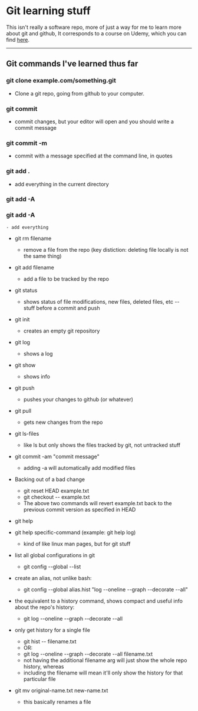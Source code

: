 # Git learning stuff

This isn't really a software repo, more of just a way for me to learn more about git and github, It corresponds to a course on Udemy, which you can find [here](https://www.udemy.com/github-ultimate/).

---

## Git commands I've learned thus far

### **git clone example.com/something.git**

- Clone a git repo, going from github to your computer. 

### **git commit**

- commit changes, but your editor will open and you should write a commit message

### **git commit -m**

- commit with a message specified at the command line, in quotes

### **git add .**

- add everything in the current directory


### **git add -A**

### git add -A

	- add everything
- git rm filename
	- remove a file from the repo (key distiction: deleting file locally is not the same thing)
- git add filename
	- add a file to be tracked by the repo
- git status
	- shows status of file modifications, new files, deleted files, etc -- stuff before a commit and push
- git init
	- creates an empty git repository
- git log
	- shows a log
- git show
	- shows info
- git push
	- pushes your changes to github (or whatever)
- git pull
	- gets new changes from the repo
- git ls-files
	- like ls but only shows the files tracked by git, not untracked stuff
- git commit -am "commit message"
	- adding -a will automatically add modified files
- Backing out of a bad change
	- git reset HEAD example.txt
	- git checkout -- example.txt
	- The above two commands will revert example.txt back to the previous commit version as specified in HEAD
- git help 
- git help specific-command (example: git help log)
	- kind of like linux man pages, but for git stuff

- list all global configurations in git
	- git config --global --list
- create an alias, not unlike bash:
	- git config --global alias.hist "log --oneline --graph --decorate --all"
- the equivalent to a history command, shows compact and useful info about the repo's history:
	- git log --oneline --graph --decorate --all
- only get history for a single file
	- git hist -- filename.txt
	- OR:
	- git log --oneline --graph --decorate --all filename.txt
	- not having the additional filename arg will just show the whole repo history, whereas
	- including the filename will mean it'll only show the history for that particular file
- git mv original-name.txt new-name.txt
	- this basically renames a file





